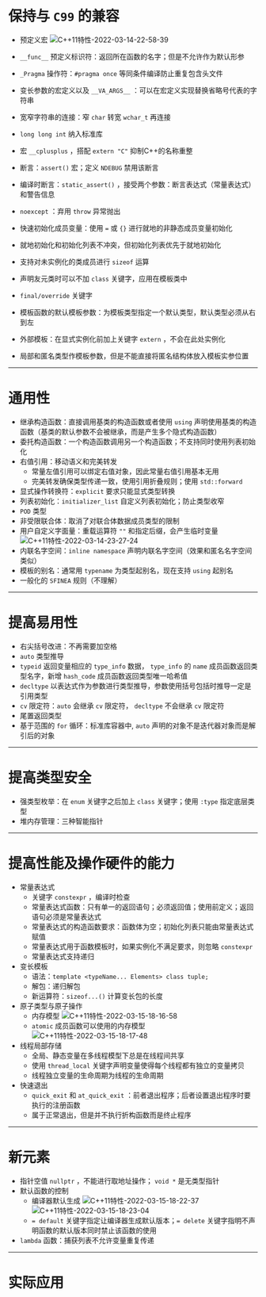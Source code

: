 # **保持与 `C99` 的兼容**

- 预定义宏
![C++11特性-2022-03-14-22-58-39](https://raw.githubusercontent.com/Be-A-God/Drawing-bed/main/note/C%2B%2B11%E7%89%B9%E6%80%A7-2022-03-14-22-58-39.png)

- `__func__` 预定义标识符：返回所在函数的名字；但是不允许作为默认形参
- `_Pragma` 操作符：`#pragma once` 等同条件编译防止重复包含头文件
- 变长参数的宏定义以及 `__VA_ARGS__` ：可以在宏定义实现替换省略号代表的字符串
- 宽窄字符串的连接：窄 `char` 转宽 `wchar_t` 再连接
- `long long int` 纳入标准库
- 宏 `__cplusplus` ，搭配 `extern "C"` 抑制C++的名称重整
- 断言：`assert()` 宏；定义 `NDEBUG` 禁用该断言
- 编译时断言：`static_assert()` ，接受两个参数：断言表达式（常量表达式）和警告信息
- `noexcept` ：弃用 `throw` 异常抛出
- 快速初始化成员变量：使用 `=` 或 `{}` 进行就地的非静态成员变量初始化
- 就地初始化和初始化列表不冲突，但初始化列表优先于就地初始化
- 支持对未实例化的类成员进行 `sizeof` 运算
- 声明友元类时可以不加 `class` 关键字，应用在模板类中
- `final/override` 关键字
- 模板函数的默认模板参数：为模板类型指定一个默认类型，默认类型必须从右到左
- 外部模板：在显式实例化前加上关键字 `extern` ，不会在此处实例化
- 局部和匿名类型作模板参数，但是不能直接将匿名结构体放入模板实参位置

---

# **通用性**

- 继承构造函数：直接调用基类的构造函数或者使用 `using` 声明使用基类的构造函数（基类的默认参数不会被继承，而是产生多个隐式构造函数）
- 委托构造函数：一个构造函数调用另一个构造函数；不支持同时使用列表初始化
- 右值引用：移动语义和完美转发
  - 常量左值引用可以绑定右值对象，因此常量右值引用基本无用
  - 完美转发确保类型传递一致，使用引用折叠规则；使用 `std::forward`
- 显式操作转换符：`explicit` 要求只能显式类型转换
- 列表初始化：`initializer_list` 自定义列表初始化；防止类型收窄
- `POD` 类型
- 非受限联合体：取消了对联合体数据成员类型的限制
- 用户自定义字面量：重载运算符 `""` 和指定后缀，会产生临时变量
![C++11特性-2022-03-14-23-27-24](https://raw.githubusercontent.com/Be-A-God/Drawing-bed/main/note/C%2B%2B11%E7%89%B9%E6%80%A7-2022-03-14-23-27-24.png)
- 内联名字空间：`inline namespace` 声明内联名字空间（效果和匿名名字空间类似）
- 模板的别名：通常用 `typename` 为类型起别名，现在支持 `using` 起别名
- 一般化的 `SFINEA` 规则（不理解）

---

# **提高易用性**

- 右尖括号改进：不再需要加空格
- `auto` 类型推导
- `typeid` 返回变量相应的 `type_info` 数据， `type_info` 的 `name` 成员函数返回类型名字，新增 `hash_code` 成员函数返回类型唯一哈希值
- `decltype` 以表达式作为参数进行类型推导，参数使用括号包括时推导一定是引用类型
- `cv` 限定符：`auto` 会继承 `cv` 限定符， `decltype` 不会继承 `cv` 限定符
- 尾置返回类型
- 基于范围的 `for` 循环：标准库容器中, `auto` 声明的对象不是迭代器对象而是解引后的对象

---

# **提高类型安全**

- 强类型枚举：在 `enum` 关键字之后加上 `class` 关键字；使用 `:type` 指定底层类型
- 堆内存管理：三种智能指针

---

# **提高性能及操作硬件的能力**

- 常量表达式
  - 关键字 `constexpr` ，编译时检查
  - 常量表达式函数：只有单一的返回语句；必须返回值；使用前定义；返回语句必须是常量表达式
  - 常量表达式的构造函数要求：函数体为空；初始化列表只能由常量表达式赋值
  - 常量表达式用于函数模板时，如果实例化不满足要求，则忽略 `constexpr`
  - 常量表达式支持递归
- 变长模板
  - 语法：`template <typeName... Elements> class tuple;`
  - 解包：递归解包
  - 新运算符：`sizeof...()` 计算变长包的长度
- 原子类型与原子操作
  - 内存模型
![C++11特性-2022-03-15-18-16-58](https://raw.githubusercontent.com/Be-A-God/Drawing-bed/main/note/C%2B%2B11%E7%89%B9%E6%80%A7-2022-03-15-18-16-58.png)
  - `atomic` 成员函数可以使用的内存模型
![C++11特性-2022-03-15-18-17-48](https://raw.githubusercontent.com/Be-A-God/Drawing-bed/main/note/C%2B%2B11%E7%89%B9%E6%80%A7-2022-03-15-18-17-48.png)
- 线程局部存储
  - 全局、静态变量在多线程模型下总是在线程间共享
  - 使用 `thread_local` 关键字声明变量使得每个线程都有独立的变量拷贝
  - 线程独立变量的生命周期为线程的生命周期
- 快速退出
  - `quick_exit` 和 `at_quick_exit` ：前者退出程序；后者设置退出程序时要执行的注册函数
  - 属于正常退出，但是并不执行折构函数而是终止程序

---

# **新元素**

- 指针空值 `nullptr` ，不能进行取地址操作； `void *` 是无类型指针
- 默认函数的控制
  - 编译器默认生成
     ![C++11特性-2022-03-15-18-22-37](https://raw.githubusercontent.com/Be-A-God/Drawing-bed/main/note/C%2B%2B11%E7%89%B9%E6%80%A7-2022-03-15-18-22-37.png)
     ![C++11特性-2022-03-15-18-23-04](https://raw.githubusercontent.com/Be-A-God/Drawing-bed/main/note/C%2B%2B11%E7%89%B9%E6%80%A7-2022-03-15-18-23-04.png)
  - `= default` 关键字指定让编译器生成默认版本；`= delete` 关键字指明不声明函数的默认版本同时禁止该函数的使用
- `lambda` 函数：捕获列表不允许变量重复传递



---

# **实际应用**
